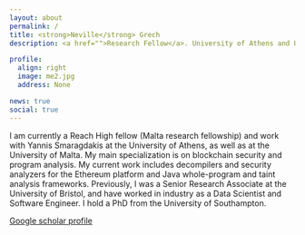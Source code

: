 ```yaml
---
layout: about
permalink: /
title: <strong>Neville</strong> Grech
description: <a href="">Research Fellow</a>. University of Athens and University of Malta.

profile:
  align: right
  image: me2.jpg
  address: None

news: true
social: true
---
```


I am currently a Reach High fellow (Malta research fellowship) and work with Yannis Smaragdakis at the University of Athens, as well as at the University of Malta. My main specialization is on blockchain security and program analysis. My current work includes decompilers and security analyzers for the Ethereum platform and Java whole-program and taint analysis frameworks. Previously, I was a Senior Research Associate at the University of Bristol, and have worked in industry as a Data Scientist and Software Engineer. I hold a PhD from the University of Southampton.

[Google scholar profile](https://scholar.google.com/citations?user=QP3gdYAAAAAJ)